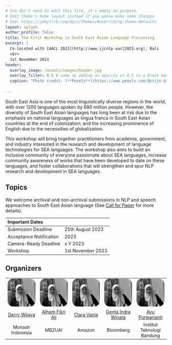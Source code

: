 ```yaml
---
# You don't need to edit this file, it's empty on purpose.
# Edit theme's home layout instead if you wanna make some changes
# See: https://jekyllrb.com/docs/themes/#overriding-theme-defaults
layout: splash
author_profile: false
title: The First Workshop in South East Asian Language Processing
excerpt: |
  Co-located with [AACL 2023](http://www.ijcnlp-aacl2023.org), Bali
  <br>
  1st November 2023
header:
  overlay_image: /assets/images/header.jpg
  overlay_filter: 0.5 # same as adding an opacity of 0.5 to a black background
  caption: "Photo credit: [**Pexels**](https://www.pexels.com/@stijn-dijkstra-1306815/)"

---
```


South East Asia is one of the most linguistically diverse regions in the world, with over 1200 languages spoken by 680 million people. However, the diversity of South East Asian languages has long been at risk due to the emphasis on national languages as lingua franca in South East Asian countries at the end of colonization; and the increasing prominence of English due to the necessities of globalization. 

This workshop will bring together practitioners from academia, government, and industry interested in the research and development of language technologies for SEA languages. The workshop also aims to build an inclusive community of everyone passionate about SEA languages, increase community awareness of works that have been developed to date on these languages, and foster collaborations that will strengthen and spur NLP research and development in SEA languages. 

## Topics

We welcome archival and non-archival submissions in NLP and speech approaches to South East Asian language (See [Call for Paper](https://sealp-workshop.github.io/calls) for more details). 

| Important Dates |  |
| :---  | :--- |
| Submission Deadline | 25th August 2023 |
| Acceptance Notification |  2023 |
| Camera-Ready Deadline | x Y 2023 |
| Workshop | 1st November 2023 |


## Organizers

<table border="0">
    <tbody>
        <tr>
            <td width="20%"><img src="assets/images/derry.jpg" width="200px" style="border-radius: 20%"></td>
            <td width="20%"><img src="assets/images/derry.jpg" width="200px" style="border-radius: 20%"></td>
            <td width="20%"><img src="assets/images/derry.jpg" width="200px" style="border-radius: 20%"></td>
            <td width="20%"><img src="assets/images/derry.jpg" width="200px" style="border-radius: 20%"></td>
            <td width="20%"><img src="assets/images/derry.jpg" width="200px" style="border-radius: 20%"></td>
        </tr>
        <tr>
            <td style="text-align:center"><a href="https://derrywijaya.github.io/web/">Derry Wijaya</a></td>
            <td style="text-align:center"><a href="https://derrywijaya.github.io/web/">Alham Fikri Aji</a></td>
            <td style="text-align:center"><a href="https://derrywijaya.github.io/web/">Clara Vania</a></td>
            <td style="text-align:center"><a href="https://derrywijaya.github.io/web/">Genta Indra Winata</a></td>
            <td style="text-align:center"><a href="https://derrywijaya.github.io/web/">Ayu Purwarianti</a></td>
        </tr>
          <tr>
            <td style="text-align:center">Monash Indonesia</a></td>
            <td style="text-align:center">MBZUAI</td>
            <td style="text-align:center">Amazon</td>
            <td style="text-align:center">Bloomberg</td>
            <td style="text-align:center">Institut Teknologi Bandung</td>
        </tr>
    </tbody>
</table>
